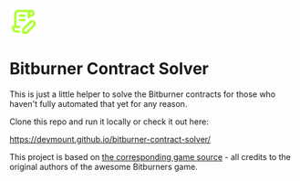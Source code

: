<img src="./favicon.svg" width="48" alt="Logo showing a light green contract" />

# Bitburner Contract Solver

This is just a little helper to solve the Bitburner contracts for those who haven't fully automated that yet for any reason.

Clone this repo and run it locally or check it out here:

<https://devmount.github.io/bitburner-contract-solver/>

This project is based on [the corresponding game source](https://github.com/bitburner-official/bitburner-src/blob/dev/src/CodingContract/) - all credits to the original authors of the awesome Bitburners game.
